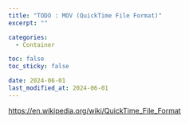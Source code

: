 ```yaml
---
title: "TODO : MOV (QuickTime File Format)"
excerpt: ""

categories:
  - Container

toc: false
toc_sticky: false

date: 2024-06-01
last_modified_at: 2024-06-01
---
```


https://en.wikipedia.org/wiki/QuickTime_File_Format
